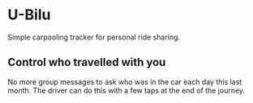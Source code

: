 # U-Bilu

Simple carpooling tracker for personal ride sharing.

## Control who travelled with you

No more group messages to ask who was in the car each day this last month.
The driver can do this with a few taps at the end of the journey.